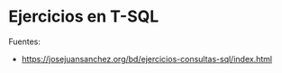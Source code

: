 # Ejercicios en T-SQL 

Fuentes:
- https://josejuansanchez.org/bd/ejercicios-consultas-sql/index.html
